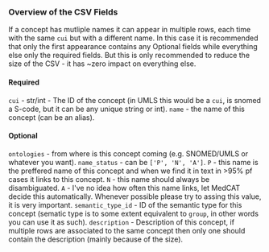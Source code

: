 ### Overview of the CSV Fields
If a concept has mutliple names it can appear in multiple rows, each time with the same `cui` but with a different name. In this case it is recommended that only the first appearance contains any Optional fields while everything else only the required fields. But this is only recommended to reduce the size of the CSV - it has ~zero impact on everything else.


#### Required 
`cui` - str/int - The ID of the concept (in UMLS this would be a `cui`, is snomed a S-code, but it can be any unique string or int).
`name` - the name of this concept (can be an alias).

#### Optional
`ontologies` - from where is this concept coming (e.g. SNOMED/UMLS or whatever you want).
`name_status` - can be `['P', 'N', 'A']`. `P` - this name is the preffered name of this concept and when we find it in text in >95% pf cases it links to this concept. `N` - this name should always be disambiguated. `A` - I've no idea how often this name links, let MedCAT decide this automatically. Whenever possible please try to assing this value, it is very important. 
`semantic_type_id` - ID of the semantic type for this concept (sematic type is to some extent equivalent to `group`, in other words you can use it as such).
`description` - Description of this concept, if multiple rows are associated to the same concept then only one should contain the description (mainly because of the size).
